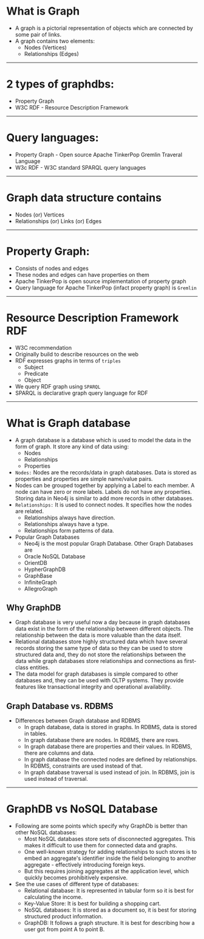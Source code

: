 # What is Graph
* A graph is a pictorial representation of objects which are connected by some pair of links.
* A graph contains two elements: 
  * Nodes (Vertices)
  * Relationships (Edges)
------
# 2 types of graphdbs:
* Property Graph
* W3C RDF - Resource Description Framework
------
# Query languages:
* Property Graph - Open source Apache TinkerPop Gremlin Traveral Language
* W3c RDF - W3C standard SPARQL query languages
------
# Graph data structure contains
* Nodes (or) Vertices
* Relationships (or) Links (or) Edges
------
# Property Graph:
* Consists of nodes and edges
* These nodes and edges can have properties on them
* Apache TinkerPop is open source implementation of property graph
* Query language for Apache TinkerPop (infact property graph) is `Gremlin`
------
# Resource Description Framework RDF
* W3C recommendation
* Originally build to describe resources on the web
* RDF expresses graphs in terms of `triples`
	* Subject
	* Predicate
	* Object
* We query RDF graph using `SPARQL`
* SPARQL is declarative graph query language for RDF
------
# What is Graph database
* A graph database is a database which is used to model the data in the form of graph. It store any kind of data using:
	* Nodes
	* Relationships
	* Properties
* `Nodes:` Nodes are the records/data in graph databases. Data is stored as properties and properties are simple name/value pairs.
* Nodes can be grouped together by applying a Label to each member. A node can have zero or more labels. Labels do not have any properties. Storing data in Neo4j is similar to add more records in other databases.
* `Relationships:` It is used to connect nodes. It specifies how the nodes are related.
	* Relationships always have direction.
	* Relationships always have a type.
	* Relationships form patterns of data.
* Popular Graph Databases
	* Neo4j is the most popular Graph Database. Other Graph Databases are
	* Oracle NoSQL Database
	* OrientDB
	* HypherGraphDB
	* GraphBase
	* InfiniteGraph
	* AllegroGraph
## Why GraphDB
* Graph database is very useful now a day because in graph databases data exist in the form of the relationship between different objects. The relationship between the data is more valuable than the data itself.
* Relational databases store highly structured data which have several records storing the same type of data so they can be used to store structured data and, they do not store the relationships between the data while graph databases store relationships and connections as first-class entities.
* The data model for graph databases is simple compared to other databases and, they can be used with OLTP systems. They provide features like transactional integrity and operational availability.

## Graph Database vs. RDBMS
* Differences between Graph database and RDBMS
	* In graph database, data is stored in graphs.	In RDBMS, data is stored in tables.
	* In graph database there are nodes.	In RDBMS, there are rows.
	* In graph database there are properties and their values.	In RDBMS, there are columns and data.
	* In graph database the connected nodes are defined by relationships.	In RDBMS, constraints are used instead of that.
	* In graph database traversal is used instead of join.	In RDBMS, join is used instead of traversal.
------
# GraphDB vs NoSQL Database
* Following are some points which specify why GraphDb is better than other NoSQL databases:
	* Most NoSQL databases store sets of disconnected aggregates. This makes it difficult to use them for connected data and graphs.
	* One well-known strategy for adding relationships to such stores is to embed an aggregate's identifier inside the field belonging to another aggregate - effectively introducing foreign keys.
	* But this requires joining aggregates at the application level, which quickly becomes prohibitively expensive.
* See the use cases of different type of databases:
	* Relational database: It is represented in tabular form so it is best for calculating the income.
	* Key-Value Store: It is best for building a shopping cart.
	* NoSQL databases: It is stored as a document so, it is best for storing structured product information.
	* GraphDB: It follows a graph structure. It is best for describing how a user got from point A to point B.
